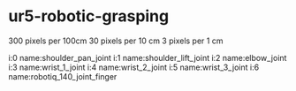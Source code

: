 # ur5-robotic-grasping

300 pixels per 100cm
30 pixels per 10 cm
3 pixels per 1 cm


i:0 name:shoulder_pan_joint
i:1 name:shoulder_lift_joint
i:2 name:elbow_joint
i:3 name:wrist_1_joint
i:4 name:wrist_2_joint
i:5 name:wrist_3_joint
i:6 name:robotiq_140_joint_finger